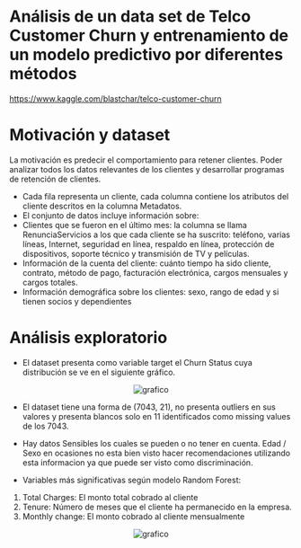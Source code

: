 # Análisis de un data set de Telco Customer Churn y entrenamiento de un modelo predictivo por diferentes métodos

https://www.kaggle.com/blastchar/telco-customer-churn


# Motivación y dataset

La motivación es predecir el comportamiento para retener clientes. Poder analizar todos los datos relevantes de los clientes y desarrollar programas de retención de clientes.

* Cada fila representa un cliente, cada columna contiene los atributos del cliente descritos en la columna Metadatos.
* El conjunto de datos incluye información sobre:
* Clientes que se fueron en el último mes: la columna se llama RenunciaServicios a los que cada cliente se ha suscrito: teléfono, varias líneas, Internet, seguridad en línea, respaldo en línea, protección de dispositivos, soporte técnico y transmisión de TV y películas.
* Información de la cuenta del cliente: cuánto tiempo ha sido cliente, contrato, método de pago, facturación electrónica, cargos mensuales y cargos totales.
* Información demográfica sobre los clientes: sexo, rango de edad y si tienen socios y dependientes

# Análisis exploratorio

* El dataset presenta como variable target el Churn Status cuya distribución se ve en el siguiente gráfico.

<p align="center">
  <img src="https://github.com/Adrok24/tp_digital_house/blob/version_1/imagenes/image_1.png?raw=true" alt="grafico"/>
</p>

* El dataset tiene una forma de (7043, 21), no presenta outliers en sus valores y presenta blancos solo en 11 identificados como missing values de los 7043.

* Hay datos Sensibles los cuales se pueden o no tener en cuenta. Edad / Sexo en ocasiones no esta bien visto hacer recomendaciones utilizando esta informacion ya que puede ser visto como discriminación.

* Variables más significativas según modelo Random Forest:

1. Total Charges: El monto total cobrado al cliente
2. Tenure: Número de meses que el cliente ha
permanecido en la empresa.
3. Monthly change: El monto cobrado al cliente mensualmente

<p align="center">
  <img src="https://github.com/Adrok24/tp_digital_house/blob/version_1/imagenes/image_2.png?raw=true" alt="grafico"/>
</p>




